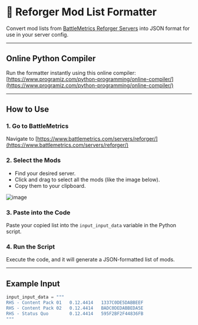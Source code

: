 # 🧰 Reforger Mod List Formatter

Convert mod lists from [BattleMetrics Reforger Servers](https://www.battlemetrics.com/servers/reforger/) into JSON format for use in your server config.

---

## Online Python Compiler

Run the formatter instantly using this online compiler:  
[https://www.programiz.com/python-programming/online-compiler/](https://www.programiz.com/python-programming/online-compiler/)

---

## How to Use

### 1. Go to BattleMetrics  
Navigate to [https://www.battlemetrics.com/servers/reforger/](https://www.battlemetrics.com/servers/reforger/)

### 2. Select the Mods  
- Find your desired server.
- Click and drag to select all the mods (like the image below).
- Copy them to your clipboard.

![image](https://github.com/user-attachments/assets/9561ad47-c367-4353-beaf-f23cc347a05e)

### 3. Paste into the Code  
Paste your copied list into the `input_input_data` variable in the Python script.

### 4. Run the Script  
Execute the code, and it will generate a JSON-formatted list of mods.

---

## Example Input

```python
input_input_data = """
RHS - Content Pack 01	0.12.4414	1337C0DE5DABBEEF
RHS - Content Pack 02	0.12.4414	BADC0DEDABBEDA5E
RHS - Status Quo	    0.12.4414	595F2BF2F44836FB
"""

